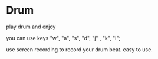 # Drum
play drum and enjoy

you can use keys "w", "a", "s", "d", "j" , "k", "l";

use screen recording to record your drum beat. 
easy to use.
